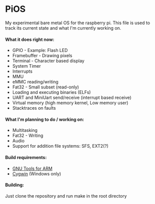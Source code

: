 PiOS
====

My experimental bare metal OS for the raspberry pi.
This file is used to track its current state and what I'm currently working on.

#### What it does right now:
* GPIO - Example: Flash LED
* Framebuffer - Drawing pixels
* Terminal - Character based display
* System Timer
* Interrupts
* MMU
* eMMC reading/writing 
* Fat32 - Small subset (read-only)
* Loading and executing binaries (ELFs)
* UART and MiniUart send/receive (interrupt based receive)
* Virtual memory (high memory kernel, Low memory user)
* Stacktraces on faults

#### What I'm planning to do / working on:
* Multitasking
* Fat32 - Writing
* Audio
* Support for addition file systems: SFS, EXT2(?)

#### Build requirements:
* [GNU Tools for ARM](https://launchpad.net/gcc-arm-embedded)
* [Cygwin](http://www.cygwin.com/) (Windows only)

#### Building:
Just clone the repository and run make in the root directory
